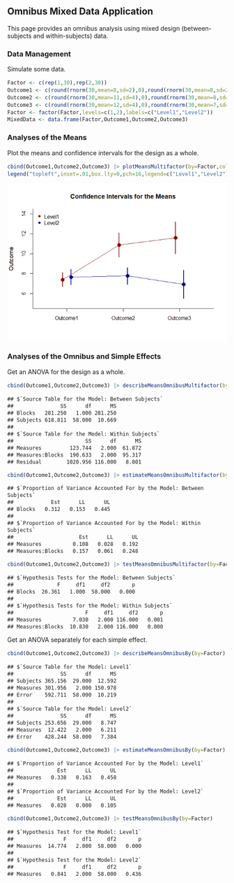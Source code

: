 ## Omnibus Mixed Data Application

This page provides an omnibus analysis using mixed design (between-subjects and within-subjects) data.

### Data Management

Simulate some data.

```r
Factor <- c(rep(1,30),rep(2,30))
Outcome1 <- c(round(rnorm(30,mean=8,sd=2),0),round(rnorm(30,mean=8,sd=2),0))
Outcome2 <- c(round(rnorm(30,mean=11,sd=4),0),round(rnorm(30,mean=8,sd=3),0))
Outcome3 <- c(round(rnorm(30,mean=12,sd=4),0),round(rnorm(30,mean=7,sd=4),0))
Factor <- factor(Factor,levels=c(1,2),labels=c("Level1","Level2"))
MixedData <- data.frame(Factor,Outcome1,Outcome2,Outcome3)
```

### Analyses of the Means

Plot the means and confidence intervals for the design as a whole.

```r
cbind(Outcome1,Outcome2,Outcome3) |> plotMeansMultifactor(by=Factor,col=c("darkred","darkblue"))
legend("topleft",inset=.01,box.lty=0,pch=16,legend=c("Level1","Level2"),col=c("darkred","darkblue"))
```

![](figures/MixedBy-Multifactor-1.png)<!-- -->

### Analyses of the Omnibus and Simple Effects

Get an ANOVA for the design as a whole.

```r
cbind(Outcome1,Outcome2,Outcome3) |> describeMeansOmnibusMultifactor(by=Factor)
```

```
## $`Source Table for the Model: Between Subjects`
##               SS      df      MS
## Blocks   281.250   1.000 281.250
## Subjects 618.811  58.000  10.669
## 
## $`Source Table for the Model: Within Subjects`
##                       SS      df      MS
## Measures         123.744   2.000  61.872
## Measures:Blocks  190.633   2.000  95.317
## Residual        1020.956 116.000   8.801
```

```r
cbind(Outcome1,Outcome2,Outcome3) |> estimateMeansOmnibusMultifactor(by=Factor)
```

```
## $`Proportion of Variance Accounted For by the Model: Between Subjects`
##            Est      LL      UL
## Blocks   0.312   0.153   0.445
## 
## $`Proportion of Variance Accounted For by the Model: Within Subjects`
##                     Est      LL      UL
## Measures          0.108   0.028   0.192
## Measures:Blocks   0.157   0.061   0.248
```

```r
cbind(Outcome1,Outcome2,Outcome3) |> testMeansOmnibusMultifactor(by=Factor)
```

```
## $`Hypothesis Tests for the Model: Between Subjects`
##              F     df1     df2       p
## Blocks  26.361   1.000  58.000   0.000
## 
## $`Hypothesis Tests for the Model: Within Subjects`
##                       F     df1     df2       p
## Measures          7.030   2.000 116.000   0.001
## Measures:Blocks  10.830   2.000 116.000   0.000
```

Get an ANOVA separately for each simple effect.

```r
cbind(Outcome1,Outcome2,Outcome3) |> describeMeansOmnibusBy(by=Factor)
```

```
## $`Source Table for the Model: Level1`
##               SS      df      MS
## Subjects 365.156  29.000  12.592
## Measures 301.956   2.000 150.978
## Error    592.711  58.000  10.219
## 
## $`Source Table for the Model: Level2`
##               SS      df      MS
## Subjects 253.656  29.000   8.747
## Measures  12.422   2.000   6.211
## Error    428.244  58.000   7.384
```

```r
cbind(Outcome1,Outcome2,Outcome3) |> estimateMeansOmnibusBy(by=Factor)
```

```
## $`Proportion of Variance Accounted For by the Model: Level1`
##              Est      LL      UL
## Measures   0.338   0.163   0.458
## 
## $`Proportion of Variance Accounted For by the Model: Level2`
##              Est      LL      UL
## Measures   0.028   0.000   0.105
```

```r
cbind(Outcome1,Outcome2,Outcome3) |> testMeansOmnibusBy(by=Factor)
```

```
## $`Hypothesis Test for the Model: Level1`
##                F     df1     df2       p
## Measures  14.774   2.000  58.000   0.000
## 
## $`Hypothesis Test for the Model: Level2`
##                F     df1     df2       p
## Measures   0.841   2.000  58.000   0.436
```
